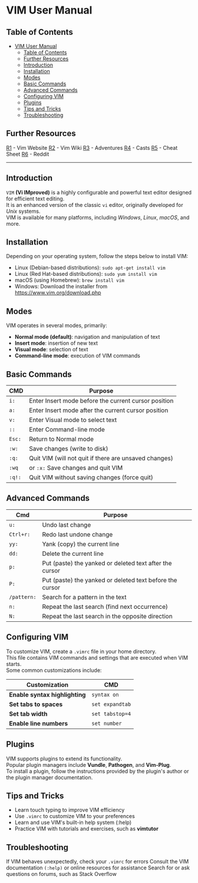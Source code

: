 # VIM User Manual

## Table of Contents

- [VIM User Manual](#vim-user-manual)
	- [Table of Contents](#table-of-contents)
	- [Further Resources](#further-resources)
	- [Introduction](#introduction)
	- [Installation](#installation)
	- [Modes](#modes)
	- [Basic Commands](#basic-commands)
	- [Advanced Commands](#advanced-commands)
	- [Configuring VIM](#configuring-vim)
	- [Plugins](#plugins)
	- [Tips and Tricks](#tips-and-tricks)
	- [Troubleshooting](#troubleshooting)

## Further Resources

[R1] - Vim Website
[R2] - Vim Wiki
[R3] - Adventures
[R4] - Casts
[R5] - Cheat Sheet
[R6] - Reddit

---

## Introduction

`VIM` **(Vi IMproved)** is a highly configurable and powerful text editor designed for efficient text editing. \
It is an enhanced version of the classic `vi` editor, originally developed for *Unix* systems. \
VIM is available for many platforms, including *Windows*, *Linux*, *macOS*, and more.

## Installation

Depending on your operating system, follow the steps below to install VIM:

- Linux (Debian-based distributions): `sudo apt-get install vim`
- Linux (Red Hat-based distributions): `sudo yum install vim`
- macOS (using Homebrew): `brew install vim`
- Windows: Download the installer from <https://www.vim.org/download.php>

## Modes

VIM operates in several modes, primarily:

- **Normal mode (default)**: navigation and manipulation of text
- **Insert mode**: insertion of new text
- **Visual mode**: selection of text
- **Command-line mode**: execution of VIM commands

## Basic Commands

|CMD|Purpose|
|---|---|
|`i:` |Enter Insert mode before the current cursor position|
|`a:` |Enter Insert mode after the current cursor position|
|`v:` |Enter Visual mode to select text|
|`::` |Enter Command-line mode|
|`Esc:`| Return to Normal mode|
|`:w:` |Save changes (write to disk)|
|`:q:` |Quit VIM (will not quit if there are unsaved changes)|
|`:wq` |or `:x:` Save changes and quit VIM|
|`:q!:`| Quit VIM without saving changes (force quit)|

## Advanced Commands

|Cmd|Purpose|
|---|---|
|`u:`|Undo last change|
|`Ctrl+r:`|Redo last undone change|
|`yy:`|Yank (copy) the current line|
|`dd:`|Delete the current line|
|`p:`|Put (paste) the yanked or deleted text after the cursor|
|`P:`|Put (paste) the yanked or deleted text before the cursor|
|`/pattern:`| Search for a pattern in the text|
|`n:`|Repeat the last search (find next occurrence)|
|`N:`|Repeat the last search in the opposite direction|

## Configuring VIM

To customize VIM, create a `.vimrc` file in your home directory. \
This file contains VIM commands and settings that are executed when VIM starts. \
Some common customizations include:

|Customization|CMD|
|---|---|
|**Enable syntax highlighting**|`syntax on`|
|**Set tabs to spaces**|`set expandtab`|
|**Set tab width**|`set tabstop=4`|
|**Enable line numbers**|`set number`|

## Plugins

VIM supports plugins to extend its functionality. \
Popular plugin managers include **Vundle**, **Pathogen**, and **Vim-Plug**. \
To install a plugin, follow the instructions provided by the plugin's author or the plugin manager documentation.

## Tips and Tricks

- Learn touch typing to improve VIM efficiency
- Use `.vimrc` to customize VIM to your preferences
- Learn and use VIM's built-in help system (:help)
- Practice VIM with tutorials and exercises, such as **vimtutor**

## Troubleshooting

If VIM behaves unexpectedly, check your `.vimrc` for errors
Consult the VIM documentation `(:help)` or online resources for assistance
Search for or ask questions on forums, such as Stack Overflow

<!--Links referenced at the top of the document-->

[R1]: <https://www.vim.org/> "Official VIM Website"
[R2]: <https://vim.fandom.com/wiki/Vim_Tips_Wiki> "VIM Wiki"
[R3]: <https://vim-adventures.com/> "VIM Adventures - a game to learn VIM commands"
[R4]: <http://vimcasts.org/> "Vim Casts - screencasts about VIM features and plugins"
[R5]: <https://vim.rtorr.com/> "VIM Cheat Sheet - a quick reference for VIM commands"
[R6]: <https://www.reddit.com/r/vim/> "VIM Reddit community"
